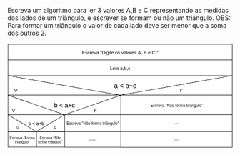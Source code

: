 Escreva um algoritmo para ler 3 valores A,B e C representando as medidas dos lados de um triângulo, e escrever se formam ou não um triângulo.
OBS: Para formar um triângulo o valor de cada lado deve ser menor que a soma dos outros 2.

![](https://github.com/Yxav/proglogic/blob/apnp/exercicios-3/33/33.png) 

